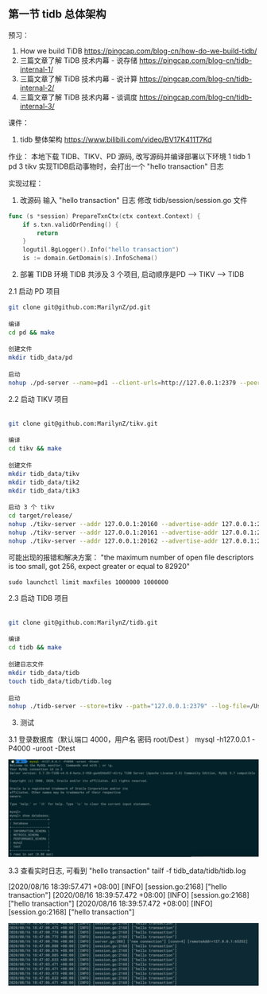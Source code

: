 ## 第一节 tidb 总体架构

预习：
1. How we build TiDB  https://pingcap.com/blog-cn/how-do-we-build-tidb/
2. 三篇文章了解 TiDB 技术内幕 - 说存储  https://pingcap.com/blog-cn/tidb-internal-1/
3. 三篇文章了解 TiDB 技术内幕 - 说计算  https://pingcap.com/blog-cn/tidb-internal-2/
4. 三篇文章了解 TiDB 技术内幕 - 谈调度  https://pingcap.com/blog-cn/tidb-internal-3/

课件：
1. tidb 整体架构  https://www.bilibili.com/video/BV17K411T7Kd

作业：
本地下载 TIDB、TIKV、PD 源码, 改写源码并编译部署以下环境
1 tidb
1 pd
3 tikv
实现TIDB启动事物时，会打出一个 "hello transaction" 日志


实现过程：

1. 改源码 输入 "hello transaction" 日志
修改 tidb/session/session.go 文件

```go
func (s *session) PrepareTxnCtx(ctx context.Context) {
    if s.txn.validOrPending() {
        return
    }
    logutil.BgLogger().Info("hello transaction")
    is := domain.GetDomain(s).InfoSchema()
```

2. 部署 TIDB 环境 
TIDB 共涉及 3 个项目, 启动顺序是PD --> TIKV --> TIDB

2.1 启动 PD 项目
```bash
git clone git@github.com:MarilynZ/pd.git

编译
cd pd && make

创建文件
mkdir tidb_data/pd

启动
nohup ./pd-server --name=pd1 --client-urls=http://127.0.0.1:2379 --peer-urls=http://127.0.0.1:2380 --data-dir=/Users/zhaomeng/Zhihu/code/tidb_data/pd  > pd.log 2>&1 &
```

2.2 启动 TIKV 项目
```bash

git clone git@github.com:MarilynZ/tikv.git

编译
cd tikv && make

创建文件
mkdir tidb_data/tikv
mkdir tidb_data/tik2
mkdir tidb_data/tik3

启动 3 个 tikv
cd target/release/
nohup ./tikv-server --addr 127.0.0.1:20160 --advertise-addr 127.0.0.1:20160 --pd 127.0.0.1:2379 --data-dir /Users/zhaomeng/Zhihu/code/tidb_data/tikv > tikv.log 2>&1 &
nohup ./tikv-server --addr 127.0.0.1:20161 --advertise-addr 127.0.0.1:20161 --pd 127.0.0.1:2379 --data-dir /Users/zhaomeng/Zhihu/code/tidb_data/tikv2 > tikv2.log 2>&1 &
nohup ./tikv-server --addr 127.0.0.1:20162 --advertise-addr 127.0.0.1:20162 --pd 127.0.0.1:2379 --data-dir /Users/zhaomeng/Zhihu/code/tidb_data/tikv3 > tikv3.log 2>&1 &

```
可能出现的报错和解决方案：
"the maximum number of open file descriptors is too small, got 256, expect greater or equal to 82920"

`sudo launchctl limit maxfiles 1000000 1000000`

2.3 启动 TIDB 项目
```bash

git clone git@github.com:MarilynZ/tidb.git

编译
cd tidb && make

创建日志文件
mkdir tidb_data/tidb
touch tidb_data/tidb/tidb.log

启动
nohup ./tidb-server --store=tikv --path="127.0.0.1:2379" --log-file=/Users/zhaomeng/Zhihu/code/tidb_data/tidb/tidb.log &

```

3. 测试

3.1 登录数据库（默认端口 4000，用户名 密码 root/Dest ）
 mysql -h127.0.0.1 -P4000 -uroot -Dtest

![tidb数据库](/images/tidb.png)

3.3 查看实时日志, 可看到 "hello transaction"
tailf -f tidb_data/tidb/tidb.log

[2020/08/16 18:39:57.471 +08:00] [INFO] [session.go:2168] ["hello transaction"]
[2020/08/16 18:39:57.472 +08:00] [INFO] [session.go:2168] ["hello transaction"]
[2020/08/16 18:39:57.472 +08:00] [INFO] [session.go:2168] ["hello transaction"]

![log](/images/log.png)